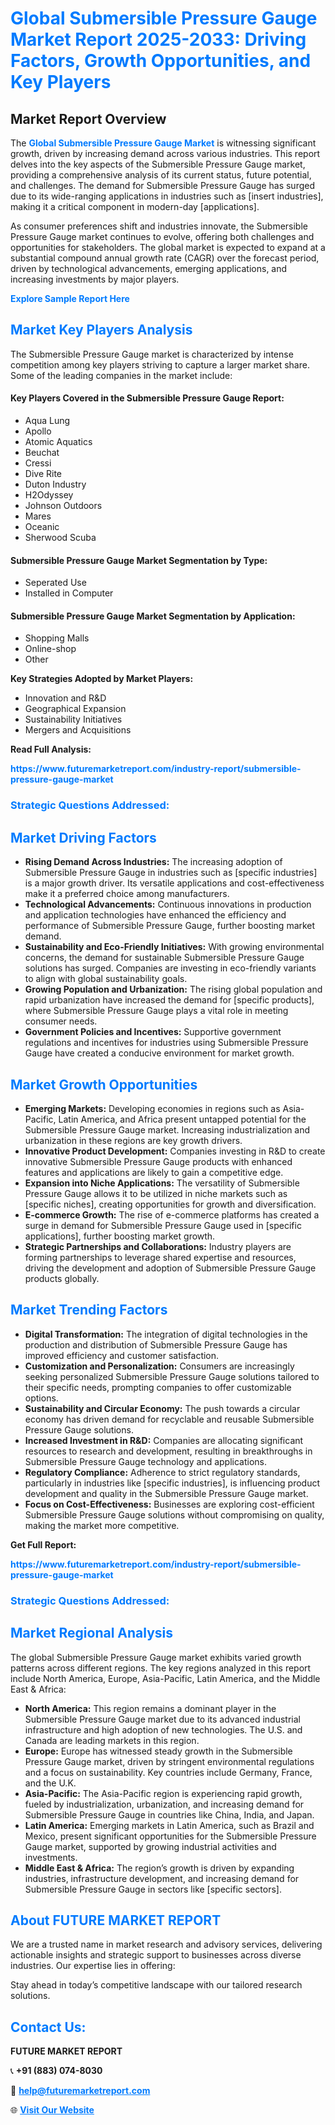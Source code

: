 <h1 style="color: #007BFF;">Global Submersible Pressure Gauge Market Report 2025-2033: Driving Factors, Growth Opportunities, and Key Players</h1>

<section id="overview">
<h2>Market Report Overview</h2>
<p>The <a href="https://www.futuremarketreport.com/industry-report/submersible-pressure-gauge-market" style="color: #007BFF; text-decoration: none;"><strong>Global Submersible Pressure Gauge Market</strong></a> is witnessing significant growth, driven by increasing demand across various industries. This report delves into the key aspects of the Submersible Pressure Gauge market, providing a comprehensive analysis of its current status, future potential, and challenges. The demand for Submersible Pressure Gauge has surged due to its wide-ranging applications in industries such as [insert industries], making it a critical component in modern-day [applications].</p>
<p>As consumer preferences shift and industries innovate, the Submersible Pressure Gauge market continues to evolve, offering both challenges and opportunities for stakeholders. The global market is expected to expand at a substantial compound annual growth rate (CAGR) over the forecast period, driven by technological advancements, emerging applications, and increasing investments by major players.</p>
</section>

<section id="overview">
<p><a href="https://www.futuremarketreport.com/request-sample/reportId=92630" style="color: #007BFF; text-decoration: none;"><strong>Explore Sample Report Here</strong></a></p>
</section>

<section id="key-players">
<h2 style="color: #007BFF;">Market Key Players Analysis</h2>
<p>The Submersible Pressure Gauge market is characterized by intense competition among key players striving to capture a larger market share. Some of the leading companies in the market include:</p>
<h4>Key Players Covered in the Submersible Pressure Gauge Report:</h4>
<ul><li>Aqua Lung</li><li>Apollo</li><li>Atomic Aquatics</li><li>Beuchat</li><li>Cressi</li><li>Dive Rite</li><li>Duton Industry</li><li>H2Odyssey</li><li>Johnson Outdoors</li><li>Mares</li><li>Oceanic</li><li>Sherwood Scuba</li></ul>
<h4>Submersible Pressure Gauge Market Segmentation by Type:</h4>
<ul><li>Seperated Use</li><li>Installed in Computer</li></ul>

<h4>Submersible Pressure Gauge Market Segmentation by Application:</h4>
<ul><li>Shopping Malls</li><li>Online-shop</li><li>Other</li></ul>
<p><strong>Key Strategies Adopted by Market Players:</strong></p>
<ul>
<li>Innovation and R&D</li>
<li>Geographical Expansion</li>
<li>Sustainability Initiatives</li>
<li>Mergers and Acquisitions</li>
</ul>
</section>

<section>
<p><strong>Read Full Analysis: </strong></p><a href="https://www.futuremarketreport.com/industry-report/submersible-pressure-gauge-market" style="color: #007BFF; text-decoration: none;"><strong>https://www.futuremarketreport.com/industry-report/submersible-pressure-gauge-market</strong></a>
<h3 style="color: #007BFF;">Strategic Questions Addressed:</h3>
</section>

<section id="driving-factors">
<h2 style="color: #007BFF;">Market Driving Factors</h2>
<ul>
<li><strong>Rising Demand Across Industries:</strong> The increasing adoption of Submersible Pressure Gauge in industries such as [specific industries] is a major growth driver. Its versatile applications and cost-effectiveness make it a preferred choice among manufacturers.</li>
<li><strong>Technological Advancements:</strong> Continuous innovations in production and application technologies have enhanced the efficiency and performance of Submersible Pressure Gauge, further boosting market demand.</li>
<li><strong>Sustainability and Eco-Friendly Initiatives:</strong> With growing environmental concerns, the demand for sustainable Submersible Pressure Gauge solutions has surged. Companies are investing in eco-friendly variants to align with global sustainability goals.</li>
<li><strong>Growing Population and Urbanization:</strong> The rising global population and rapid urbanization have increased the demand for [specific products], where Submersible Pressure Gauge plays a vital role in meeting consumer needs.</li>
<li><strong>Government Policies and Incentives:</strong> Supportive government regulations and incentives for industries using Submersible Pressure Gauge have created a conducive environment for market growth.</li>
</ul>
</section>

<section id="growth-opportunities">
<h2 style="color: #007BFF;">Market Growth Opportunities</h2>
<ul>
<li><strong>Emerging Markets:</strong> Developing economies in regions such as Asia-Pacific, Latin America, and Africa present untapped potential for the Submersible Pressure Gauge market. Increasing industrialization and urbanization in these regions are key growth drivers.</li>
<li><strong>Innovative Product Development:</strong> Companies investing in R&D to create innovative Submersible Pressure Gauge products with enhanced features and applications are likely to gain a competitive edge.</li>
<li><strong>Expansion into Niche Applications:</strong> The versatility of Submersible Pressure Gauge allows it to be utilized in niche markets such as [specific niches], creating opportunities for growth and diversification.</li>
<li><strong>E-commerce Growth:</strong> The rise of e-commerce platforms has created a surge in demand for Submersible Pressure Gauge used in [specific applications], further boosting market growth.</li>
<li><strong>Strategic Partnerships and Collaborations:</strong> Industry players are forming partnerships to leverage shared expertise and resources, driving the development and adoption of Submersible Pressure Gauge products globally.</li>
</ul>
</section>

<section id="trending-factors">
<h2 style="color: #007BFF;">Market Trending Factors</h2>
<ul>
<li><strong>Digital Transformation:</strong> The integration of digital technologies in the production and distribution of Submersible Pressure Gauge has improved efficiency and customer satisfaction.</li>
<li><strong>Customization and Personalization:</strong> Consumers are increasingly seeking personalized Submersible Pressure Gauge solutions tailored to their specific needs, prompting companies to offer customizable options.</li>
<li><strong>Sustainability and Circular Economy:</strong> The push towards a circular economy has driven demand for recyclable and reusable Submersible Pressure Gauge solutions.</li>
<li><strong>Increased Investment in R&D:</strong> Companies are allocating significant resources to research and development, resulting in breakthroughs in Submersible Pressure Gauge technology and applications.</li>
<li><strong>Regulatory Compliance:</strong> Adherence to strict regulatory standards, particularly in industries like [specific industries], is influencing product development and quality in the Submersible Pressure Gauge market.</li>
<li><strong>Focus on Cost-Effectiveness:</strong> Businesses are exploring cost-efficient Submersible Pressure Gauge solutions without compromising on quality, making the market more competitive.</li>
</ul>
</section>

<section>
<p><strong>Get Full Report: </strong></p><a href="https://www.futuremarketreport.com/industry-report/submersible-pressure-gauge-market" style="color: #007BFF; text-decoration: none;"><strong>https://www.futuremarketreport.com/industry-report/submersible-pressure-gauge-market</strong></a>
<h3 style="color: #007BFF;">Strategic Questions Addressed:</h3>
</section>


<section id="regional-analysis">
<h2 style="color: #007BFF;">Market Regional Analysis</h2>
<p>The global Submersible Pressure Gauge market exhibits varied growth patterns across different regions. The key regions analyzed in this report include North America, Europe, Asia-Pacific, Latin America, and the Middle East & Africa:</p>
<ul>
<li><strong>North America:</strong> This region remains a dominant player in the Submersible Pressure Gauge market due to its advanced industrial infrastructure and high adoption of new technologies. The U.S. and Canada are leading markets in this region.</li>
<li><strong>Europe:</strong> Europe has witnessed steady growth in the Submersible Pressure Gauge market, driven by stringent environmental regulations and a focus on sustainability. Key countries include Germany, France, and the U.K.</li>
<li><strong>Asia-Pacific:</strong> The Asia-Pacific region is experiencing rapid growth, fueled by industrialization, urbanization, and increasing demand for Submersible Pressure Gauge in countries like China, India, and Japan.</li>
<li><strong>Latin America:</strong> Emerging markets in Latin America, such as Brazil and Mexico, present significant opportunities for the Submersible Pressure Gauge market, supported by growing industrial activities and investments.</li>
<li><strong>Middle East & Africa:</strong> The region’s growth is driven by expanding industries, infrastructure development, and increasing demand for Submersible Pressure Gauge in sectors like [specific sectors].</li>
</ul>
</section>

<footer>
<h2 style="color: #007BFF;">About FUTURE MARKET REPORT</h2>
<p>We are a trusted name in market research and advisory services, delivering actionable insights and strategic support to businesses across diverse industries. Our expertise lies in offering:</p>

<p>Stay ahead in today’s competitive landscape with our tailored research solutions.</p>

<h2 style="color: #007BFF;">Contact Us:</h2>
<p><strong>FUTURE MARKET REPORT</strong></p>
<p>📞 <strong>+91 (883) 074-8030</strong></p>
<p>📧 <strong><a href="mailto:help@futuremarketreport.com" style="color: #007BFF;">help@futuremarketreport.com</a></strong></p>
<p>🌐 <strong><a href="https://www.futuremarketreport.com/" style="color: #007BFF;">Visit Our Website</a></strong></p>
</footer>